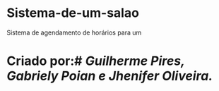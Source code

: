 # Sistema-de-um-salao
Sistema de agendamento de horários para um 

# Criado por:# *Guilherme Pires, Gabriely Poian e Jhenifer Oliveira.*
